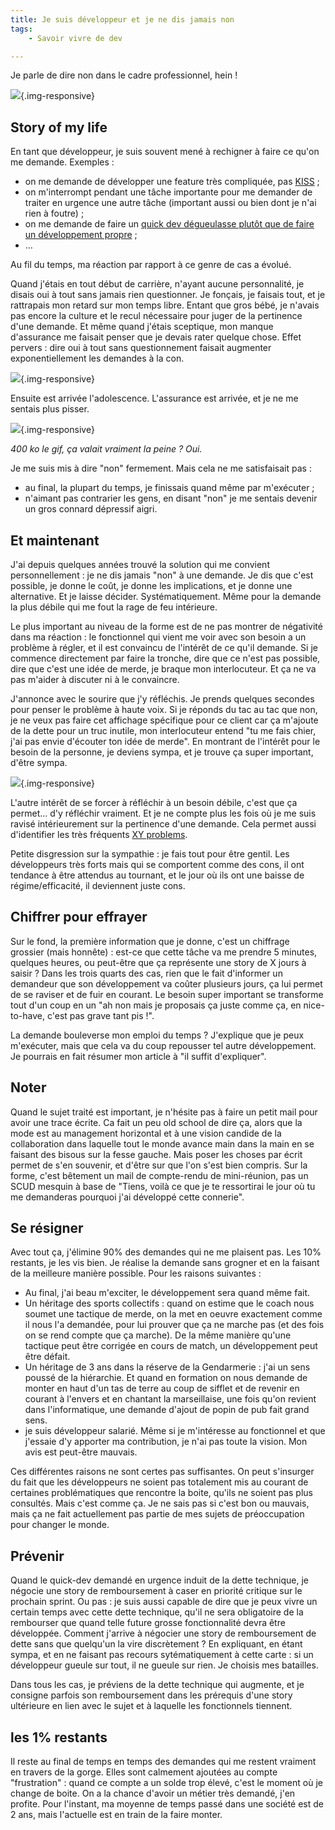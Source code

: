 ```yaml
---
title: Je suis développeur et je ne dis jamais non
tags:
    - Savoir vivre de dev

---
```

Je parle de dire non dans le cadre professionnel, hein !

![](/images/never-say-no-to-panda.jpg){.img-responsive}

<!--more-->

## Story of my life

En tant que développeur, je suis souvent mené à rechigner à faire ce qu'on me demande. Exemples :

* on me demande de développer une feature très compliquée, pas [KISS](http://agileandfamily.blogspot.fr/2012/05/keep-it-simple-stupid.html) ;
* on m'interrompt pendant une tâche importante pour me demander de traiter en urgence une autre tâche (important aussi ou bien dont je n'ai rien à foutre) ;
* on me demande de faire un [quick dev dégueulasse plutôt que de faire un développement propre](http://www.commitstrip.com/en/2016/04/13/quick-fix/) ;
* ...

Au fil du temps, ma réaction par rapport à ce genre de cas a évolué.

Quand j'étais en tout début de carrière, n'ayant aucune personnalité, je disais oui à tout sans jamais rien questionner. Je fonçais, je faisais tout, et je rattrapais mon retard sur mon temps libre. Entant que gros bébé, je n'avais pas encore la culture et le recul nécessaire pour juger de la pertinence d'une demande. Et même quand j'étais sceptique, mon manque d'assurance me faisait penser que je devais rater quelque chose. Effet pervers : dire oui à tout sans questionnement faisait augmenter exponentiellement les demandes à la con.

![](/images/no-idea-what-im-doing.jpg){.img-responsive}

Ensuite est arrivée l'adolescence. L'assurance est arrivée, et je ne me sentais plus pisser.


![](/images/cat-gun.gif){.img-responsive}

*400 ko le gif, ça valait vraiment la peine ? Oui.*

Je me suis mis à dire "non" fermement. Mais cela ne me satisfaisait pas :

* au final, la plupart du temps, je finissais quand même par m'exécuter ;
* n'aimant pas contrarier les gens, en disant "non" je me sentais devenir un gros connard dépressif aigri.

## Et maintenant

J'ai depuis quelques années trouvé la solution qui me convient personnellement : je ne dis jamais "non" à une demande. Je dis que c'est possible, je donne le coût, je donne les implications, et je donne une alternative. Et je laisse décider. Systématiquement. Même pour la demande la plus débile qui me fout la rage de feu intérieure.

Le plus important au niveau de la forme est de ne pas montrer de négativité dans ma réaction : le fonctionnel qui vient me voir avec son besoin a un problème à régler, et il est convaincu de l'intérêt de ce qu'il demande. Si je commence directement par faire la tronche, dire que ce n'est pas possible, dire que c'est une idée de merde, je braque mon interlocuteur. Et ça ne va pas m'aider à discuter ni à le convaincre.

J'annonce avec le sourire que j'y réfléchis. Je prends quelques secondes pour penser le problème à haute voix. Si je réponds du tac au tac que non, je ne veux pas faire cet affichage spécifique pour ce client car ça m'ajoute de la dette pour un truc inutile, mon interlocuteur entend "tu me fais chier, j'ai pas envie d'écouter ton idée de merde". En montrant de l'intérêt pour le besoin de la personne, je deviens sympa, et je trouve ça super important, d'être sympa.

![](/images/grosbisou.jpg){.img-responsive}

L'autre intérêt de se forcer à réfléchir à un besoin débile, c'est que ça permet... d'y réfléchir vraiment. Et je ne compte plus les fois où je me suis ravisé intérieurement sur la pertinence d'une demande. Cela permet aussi d'identifier les très fréquents <a href="http://xyproblem.info/">XY problems</a>.

Petite disgression sur la sympathie : je fais tout pour être gentil. Les développeurs très forts mais qui se comportent comme des cons, il ont tendance à être attendus au tournant, et le jour où ils ont une baisse de régime/efficacité, il deviennent juste cons.

## Chiffrer pour effrayer

Sur le fond, la première information que je donne, c'est un chiffrage grossier (mais honnête) : est-ce que cette tâche va me prendre 5 minutes, quelques heures, ou peut-être que ça représente une story de X jours à saisir ? Dans les trois quarts des cas, rien que le fait d'informer un demandeur que son développement va coûter plusieurs jours, ça lui permet de se raviser et de fuir en courant. Le besoin super important se transforme tout d'un coup en un "ah non mais je proposais ça juste comme ça, en nice-to-have, c'est pas grave tant pis !".

La demande bouleverse mon emploi du temps ? J'explique que je peux m'exécuter, mais que cela va du coup repousser tel autre développement. Je pourrais en fait résumer mon article à "il suffit d'expliquer".

## Noter

Quand le sujet traité est important, je n'hésite pas à faire un petit mail pour avoir une trace écrite. Ca fait un peu old school de dire ça, alors que la mode est au management horizontal et à une vision candide de la collaboration dans laquelle tout le monde avance main dans la main en se faisant des bisous sur la fesse gauche. Mais poser les choses par écrit permet de s'en souvenir, et d'être sur que l'on s'est bien compris. Sur la forme, c'est bêtement un mail de compte-rendu de mini-réunion, pas un SCUD mesquin à base de "Tiens, voilà ce que je te ressortirai le jour où tu me demanderas pourquoi j'ai développé cette connerie".

## Se résigner

Avec tout ça, j'élimine 90% des demandes qui ne me plaisent pas. Les 10% restants, je les vis bien. Je réalise la demande sans grogner et en la faisant de la meilleure manière possible. Pour les raisons suivantes :

* Au final, j'ai beau m'exciter, le développement sera quand même fait.
* Un héritage des sports collectifs : quand on estime que le coach nous soumet une tactique de merde, on la met en oeuvre exactement comme il nous l'a demandée, pour lui prouver que ça ne marche pas (et des fois on se rend compte que ça marche). De la même manière qu'une tactique peut être corrigée en cours de match, un développement peut être défait.
* Un héritage de 3 ans dans la réserve de la Gendarmerie : j'ai un sens poussé de la hiérarchie. Et quand en formation on nous demande de monter en haut d'un tas de terre au coup de sifflet et de revenir en courant à l'envers et en chantant la marseillaise, une fois qu'on revient dans l'informatique, une demande d'ajout de popin de pub fait grand sens.
* je suis développeur salarié. Même si je m'intéresse au fonctionnel et que j'essaie d'y apporter ma contribution, je n'ai pas toute la vision. Mon avis est peut-être mauvais.

Ces différentes raisons ne sont certes pas suffisantes. On peut s'insurger du fait que les développeurs ne soient pas totalement mis au courant de certaines problématiques que rencontre la boite, qu'ils ne soient pas plus consultés. Mais c'est comme ça. Je ne sais pas si c'est bon ou mauvais, mais ça ne fait actuellement pas partie de mes sujets de préoccupation pour changer le monde.

## Prévenir

Quand le quick-dev demandé en urgence induit de la dette technique, je négocie une story de remboursement à caser en priorité critique sur le prochain sprint. Ou pas : je suis aussi capable de dire que je peux vivre un certain temps avec cette dette technique, qu'il ne sera obligatoire de la rembourser que quand telle future grosse fonctionnalité devra être développée. Comment j'arrive à négocier une story de remboursement de dette sans que quelqu'un la vire discrètement ? En expliquant, en étant sympa, et en ne faisant pas recours sytématiquement à cette carte : si un développeur gueule sur tout, il ne gueule sur rien. Je choisis mes batailles.

Dans tous les cas, je préviens de la dette technique qui augmente, et je consigne parfois son remboursement dans les prérequis d'une story ultérieure en lien avec le sujet et à laquelle les fonctionnels tiennent.

## les 1% restants

Il reste au final de temps en temps des demandes qui me restent vraiment en travers de la gorge. Elles sont calmement ajoutées au compte "frustration" : quand ce compte a un solde trop élevé, c'est le moment où je change de boite. On a la chance d'avoir un métier très demandé, j'en profite. Pour l'instant, ma moyenne de temps passé dans une société est de 2 ans, mais l'actuelle est en train de la faire monter.
